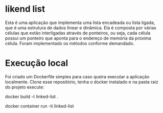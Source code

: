 # likend list

Esta é uma aplicação que implementa uma lista encadeada ou lista ligada, que é uma estrutura de dados linear e dinâmica. Ela é composta por várias células que estão interligadas através de ponteiros, ou seja, cada célula possui um ponteiro que aponta para o endereço de memória da próxima célula.
Foram implementado os métodos conforme demandado.


# Execução local
Foi criado um Dockerfile simples para caso queira executar a aplicação localmente. Clone esse
repositório, tenha o docker instalado e na pasta raiz
do projeto execute:

docker build -t linked-list .

docker container run -ti linked-list

